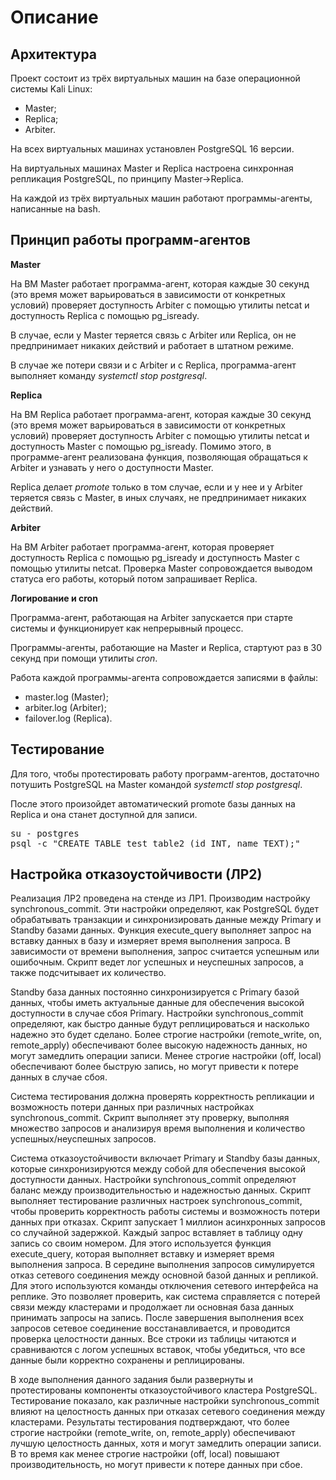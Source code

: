 # **Описание**
## **Архитектура**

Проект состоит из трёх виртуальных машин на базе операционной системы Kali Linux:

- Master;
- Replica;
- Arbiter.

На всех виртуальных машинах установлен PostgreSQL 16 версии.

На виртуальных машинах Master и Replica настроена синхронная репликация PostgreSQL, по принципу Master->Replica.

На каждой из трёх виртуальных машин работают программы-агенты, написанные на bash.

## **Принцип работы программ-агентов**
**Master**

На ВМ Master работает программа-агент, которая каждые 30 секунд (это время может варьироваться в зависимости от конкретных условий) проверяет доступность Arbiter с помощью утилиты netcat и доступность Replica с помощью pg_isready.

В случае, если у Master теряется связь с Arbiter или Replica, он не предпринимает никаких действий и работает в штатном режиме.

В случае же потери связи и с Arbiter и с Replica, программа-агент выполняет команду *systemctl stop postgresql*.

**Replica**

На ВМ Replica работает программа-агент, которая каждые 30 секунд (это время может варьироваться в зависимости от конкретных условий) проверяет доступность Arbiter с помощью утилиты netcat и доступность Master с помощью pg_isready. Помимо этого, в программе-агент реализована функция, позволяющая обращаться к Arbiter и узнавать у него о доступности Master.

Replica делает *promote* только в том случае, если и у нее и у Arbiter теряется связь с Master, в иных случаях, не предпринимает никаких действий.

**Arbiter**

На ВМ Arbiter работает программа-агент, которая проверяет доступность Replica с помощью pg_isready и доступность Master с помощью утилиты netcat. Проверка Master сопровождается выводом статуса его работы, который потом запрашивает Replica.

**Логирование и cron**

Программа-агент, работающая на Arbiter запускается при старте системы и функционирует как непрерывный процесс.

Программы-агенты, работающие на Master и Replica, стартуют раз в 30 секунд при помощи утилиты *cron*.

Работа каждой программы-агента сопровождается записями в файлы:

- master.log (Master);
- arbiter.log (Arbiter);
- failover.log (Replica).

## **Тестирование**
Для того, чтобы протестировать работу программ-агентов, достаточно потушить PostgreSQL на Master командой *systemctl stop postgresql*.

После этого произойдет автоматический promote базы данных на Replica и она станет доступной для записи.

<pre>su - postgres
psql -c "CREATE TABLE test_table2 (id INT, name TEXT);"</pre>
## **Настройка отказоустойчивости (ЛР2)**
Реализация ЛР2 проведена на стенде из ЛР1.
Производим настройку synchronous_commit. Эти настройки определяют, как PostgreSQL будет обрабатывать транзакции и синхронизировать данные между Primary и Standby базами данных. Функция execute_query выполняет запрос на вставку данных в базу и измеряет время выполнения запроса. В зависимости от времени выполнения, запрос считается успешным или ошибочным. Скрипт ведет лог успешных и неуспешных запросов, а также подсчитывает их количество. 

Standby база данных постоянно синхронизируется с Primary базой данных, чтобы иметь актуальные данные для обеспечения высокой доступности в случае сбоя Primary. 
Настройки synchronous_commit определяют, как быстро данные будут реплицироваться и насколько надежно это будет сделано. Более строгие настройки (remote_write, on, remote_apply) обеспечивают более высокую надежность данных, но могут замедлить операции записи. Менее строгие настройки (off, local) обеспечивают более быструю запись, но могут привести к потере данных в случае сбоя.

Система тестирования должна проверять корректность репликации и возможность потери данных при различных настройках synchronous_commit. Скрипт выполняет эту проверку, выполняя множество запросов и анализируя время выполнения и количество успешных/неуспешных запросов.

Система отказоустойчивости включает Primary и Standby базы данных, которые синхронизируются между собой для обеспечения высокой доступности данных. Настройки synchronous_commit определяют баланс между производительностью и надежностью данных. Скрипт выполняет тестирование различных настроек synchronous_commit, чтобы проверить корректность работы системы и возможность потери данных при отказах.
Скрипт запускает 1 миллион асинхронных запросов со случайной задержкой. Каждый запрос вставляет в таблицу одну запись со своим номером. Для этого используется функция execute_query, которая выполняет вставку и измеряет время выполнения запроса. В середине выполнения запросов симулируется отказ сетевого соединения между основной базой данных и репликой. Для этого используются команды отключения сетевого интерфейса на реплике. Это позволяет проверить, как система справляется с потерей связи между кластерами и продолжает ли основная база данных принимать запросы на запись.  После завершения выполнения всех запросов сетевое соединение восстанавливается, и проводится проверка целостности данных. Все строки из таблицы читаются и сравниваются с логом успешных вставок, чтобы убедиться, что все данные были корректно сохранены и реплицированы.

В ходе выполнения данного задания были развернуты и протестированы компоненты отказоустойчивого кластера PostgreSQL. Тестирование показало, как различные настройки synchronous_commit влияют на целостность данных при отказах сетевого соединения между кластерами. Результаты тестирования подтверждают, что более строгие настройки (remote_write, on, remote_apply) обеспечивают лучшую целостность данных, хотя и могут замедлить операции записи. В то время как менее строгие настройки (off, local) повышают производительность, но могут привести к потере данных при сбое.
